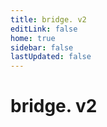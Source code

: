 ```yaml
---
title: bridge. v2
editLink: false
home: true
sidebar: false
lastUpdated: false
---
```


# bridge. v2
